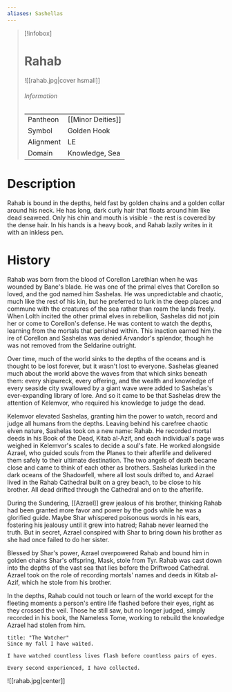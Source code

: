 ```yaml
---
aliases: Sashellas
---
```


> [!infobox]
> # Rahab
> ![[rahab.jpg|cover hsmall]]
> ###### Information
> | | |
> |---|---|
> | Pantheon | [[Minor Deities]] |
> | Symbol | Golden Hook |
> | Alignment | LE |
> | Domain | Knowledge, Sea |

# Description
Rahab is bound in the depths, held fast by golden chains and a golden collar around his neck. He has long, dark curly hair that floats around him like dead seaweed. Only his chin and mouth is visible - the rest is covered by the dense hair. In his hands is a heavy book, and Rahab lazily writes in it with an inkless pen.

# History
Rahab was born from the blood of Corellon Larethian when he was wounded by Bane's blade. He was one of the primal elves that Corellon so loved, and the god named him Sashelas. He was unpredictable and chaotic, much like the rest of his kin, but he preferred to lurk in the deep places and commune with the creatures of the sea rather than roam the lands freely. When Lolth incited the other primal elves in rebellion, Sashelas did not join her or come to Corellon's defense. He was content to watch the depths, learning from the mortals that perished within. This inaction earned him the ire of Corellon and Sashelas was denied Arvandor's splendor, though he was not removed from the Seldarine outright.

Over time, much of the world sinks to the depths of the oceans and is thought to be lost forever, but it wasn't lost to everyone. Sashelas gleaned much about the world above the waves from that which sinks beneath them: every shipwreck, every offering, and the wealth and knowledge of every seaside city swallowed by a giant wave were added to Sashelas's ever-expanding library of lore. And so it came to be that Sashelas drew the attention of Kelemvor, who required his knowledge to judge the dead.

Kelemvor elevated Sashelas, granting him the power to watch, record and judge all humans from the depths. Leaving behind his carefree chaotic elven nature, Sashelas took on a new name: Rahab. He recorded mortal deeds in his Book of the Dead, Kitab al-Azif, and each individual's page was weighed in Kelemvor's scales to decide a soul's fate. He worked alongside Azrael, who guided souls from the Planes to their afterlife and delivered them safely to their ultimate destination. The two angels of death became close and came to think of each other as brothers. Sashelas lurked in the dark oceans of the Shadowfell, where all lost souls drifted to, and Azrael lived in the Rahab Cathedral built on a grey beach, to be close to his brother. All dead drifted through the Cathedral and on to the afterlife.

During the Sundering, [[Azrael]] grew jealous of his brother, thinking Rahab had been granted more favor and power by the gods while he was a glorified guide. Maybe Shar whispered poisonous words in his ears, fostering his jealousy until it grew into hatred; Rahab never learned the truth. But in secret, Azrael conspired with Shar to bring down his brother as she had once failed to do her sister.

Blessed by Shar's power, Azrael overpowered Rahab and bound him in golden chains Shar's offspring, Mask, stole from Tyr. Rahab was cast down into the depths of the vast sea that lies before the Driftwood Cathedral. Azrael took on the role of recording mortals' names and deeds in Kitab al-Azif, which he stole from his brother.

In the depths, Rahab could not touch or learn of the world except for the fleeting moments a person's entire life flashed before their eyes, right as they crossed the veil. Those he still saw, but no longer judged, simply recorded in his book, the Nameless Tome, working to rebuild the knowledge Azrael had stolen from him.

```ad-quote
title: "The Watcher"
Since my fall I have waited.

I have watched countless lives flash before countless pairs of eyes.

Every second experienced, I have collected.
```

![[rahab.jpg|center]]